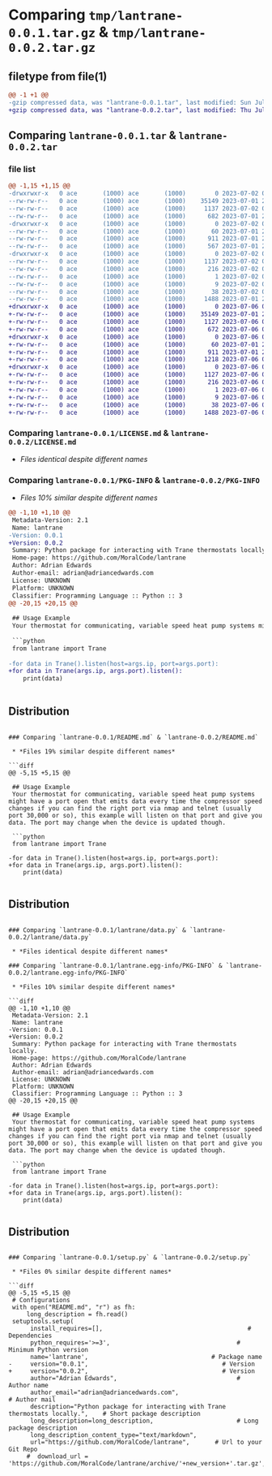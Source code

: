 # Comparing `tmp/lantrane-0.0.1.tar.gz` & `tmp/lantrane-0.0.2.tar.gz`

## filetype from file(1)

```diff
@@ -1 +1 @@
-gzip compressed data, was "lantrane-0.0.1.tar", last modified: Sun Jul  2 00:00:36 2023, max compression
+gzip compressed data, was "lantrane-0.0.2.tar", last modified: Thu Jul  6 02:54:26 2023, max compression
```

## Comparing `lantrane-0.0.1.tar` & `lantrane-0.0.2.tar`

### file list

```diff
@@ -1,15 +1,15 @@
-drwxrwxr-x   0 ace       (1000) ace       (1000)        0 2023-07-02 00:00:36.057294 lantrane-0.0.1/
--rw-rw-r--   0 ace       (1000) ace       (1000)    35149 2023-07-01 23:09:40.000000 lantrane-0.0.1/LICENSE.md
--rw-rw-r--   0 ace       (1000) ace       (1000)     1137 2023-07-02 00:00:36.057294 lantrane-0.0.1/PKG-INFO
--rw-rw-r--   0 ace       (1000) ace       (1000)      682 2023-07-01 23:59:44.000000 lantrane-0.0.1/README.md
-drwxrwxr-x   0 ace       (1000) ace       (1000)        0 2023-07-02 00:00:36.057294 lantrane-0.0.1/lantrane/
--rw-rw-r--   0 ace       (1000) ace       (1000)       60 2023-07-01 23:54:37.000000 lantrane-0.0.1/lantrane/__init__.py
--rw-rw-r--   0 ace       (1000) ace       (1000)      911 2023-07-01 23:22:02.000000 lantrane-0.0.1/lantrane/data.py
--rw-rw-r--   0 ace       (1000) ace       (1000)      567 2023-07-01 23:54:27.000000 lantrane-0.0.1/lantrane/lantrane.py
-drwxrwxr-x   0 ace       (1000) ace       (1000)        0 2023-07-02 00:00:36.057294 lantrane-0.0.1/lantrane.egg-info/
--rw-rw-r--   0 ace       (1000) ace       (1000)     1137 2023-07-02 00:00:35.000000 lantrane-0.0.1/lantrane.egg-info/PKG-INFO
--rw-rw-r--   0 ace       (1000) ace       (1000)      216 2023-07-02 00:00:35.000000 lantrane-0.0.1/lantrane.egg-info/SOURCES.txt
--rw-rw-r--   0 ace       (1000) ace       (1000)        1 2023-07-02 00:00:35.000000 lantrane-0.0.1/lantrane.egg-info/dependency_links.txt
--rw-rw-r--   0 ace       (1000) ace       (1000)        9 2023-07-02 00:00:35.000000 lantrane-0.0.1/lantrane.egg-info/top_level.txt
--rw-rw-r--   0 ace       (1000) ace       (1000)       38 2023-07-02 00:00:36.057294 lantrane-0.0.1/setup.cfg
--rw-rw-r--   0 ace       (1000) ace       (1000)     1488 2023-07-01 23:45:52.000000 lantrane-0.0.1/setup.py
+drwxrwxr-x   0 ace       (1000) ace       (1000)        0 2023-07-06 02:54:26.313043 lantrane-0.0.2/
+-rw-rw-r--   0 ace       (1000) ace       (1000)    35149 2023-07-01 23:09:40.000000 lantrane-0.0.2/LICENSE.md
+-rw-rw-r--   0 ace       (1000) ace       (1000)     1127 2023-07-06 02:54:26.313043 lantrane-0.0.2/PKG-INFO
+-rw-rw-r--   0 ace       (1000) ace       (1000)      672 2023-07-06 01:14:46.000000 lantrane-0.0.2/README.md
+drwxrwxr-x   0 ace       (1000) ace       (1000)        0 2023-07-06 02:54:26.313043 lantrane-0.0.2/lantrane/
+-rw-rw-r--   0 ace       (1000) ace       (1000)       60 2023-07-01 23:54:37.000000 lantrane-0.0.2/lantrane/__init__.py
+-rw-rw-r--   0 ace       (1000) ace       (1000)      911 2023-07-01 23:22:02.000000 lantrane-0.0.2/lantrane/data.py
+-rw-rw-r--   0 ace       (1000) ace       (1000)     1218 2023-07-06 02:53:39.000000 lantrane-0.0.2/lantrane/lantrane.py
+drwxrwxr-x   0 ace       (1000) ace       (1000)        0 2023-07-06 02:54:26.313043 lantrane-0.0.2/lantrane.egg-info/
+-rw-rw-r--   0 ace       (1000) ace       (1000)     1127 2023-07-06 02:54:26.000000 lantrane-0.0.2/lantrane.egg-info/PKG-INFO
+-rw-rw-r--   0 ace       (1000) ace       (1000)      216 2023-07-06 02:54:26.000000 lantrane-0.0.2/lantrane.egg-info/SOURCES.txt
+-rw-rw-r--   0 ace       (1000) ace       (1000)        1 2023-07-06 02:54:26.000000 lantrane-0.0.2/lantrane.egg-info/dependency_links.txt
+-rw-rw-r--   0 ace       (1000) ace       (1000)        9 2023-07-06 02:54:26.000000 lantrane-0.0.2/lantrane.egg-info/top_level.txt
+-rw-rw-r--   0 ace       (1000) ace       (1000)       38 2023-07-06 02:54:26.313043 lantrane-0.0.2/setup.cfg
+-rw-rw-r--   0 ace       (1000) ace       (1000)     1488 2023-07-06 02:54:10.000000 lantrane-0.0.2/setup.py
```

### Comparing `lantrane-0.0.1/LICENSE.md` & `lantrane-0.0.2/LICENSE.md`

 * *Files identical despite different names*

### Comparing `lantrane-0.0.1/PKG-INFO` & `lantrane-0.0.2/PKG-INFO`

 * *Files 10% similar despite different names*

```diff
@@ -1,10 +1,10 @@
 Metadata-Version: 2.1
 Name: lantrane
-Version: 0.0.1
+Version: 0.0.2
 Summary: Python package for interacting with Trane thermostats locally.
 Home-page: https://github.com/MoralCode/lantrane
 Author: Adrian Edwards
 Author-email: adrian@adriancedwards.com
 License: UNKNOWN
 Platform: UNKNOWN
 Classifier: Programming Language :: Python :: 3
@@ -20,15 +20,15 @@
 
 ## Usage Example
 Your thermostat for communicating, variable speed heat pump systems might have a port open that emits data every time the compressor speed changes if you can find the right port via nmap and telnet (usually port 30,000 or so), this example will listen on that port and give you data. The port may change when the device is updated though.
 
 ```python
 from lantrane import Trane
 
-for data in Trane().listen(host=args.ip, port=args.port):
+for data in Trane(args.ip, args.port).listen():
 	print(data)
 
 ```
 
 
 
 ## Distribution
```

### Comparing `lantrane-0.0.1/README.md` & `lantrane-0.0.2/README.md`

 * *Files 19% similar despite different names*

```diff
@@ -5,15 +5,15 @@
 
 ## Usage Example
 Your thermostat for communicating, variable speed heat pump systems might have a port open that emits data every time the compressor speed changes if you can find the right port via nmap and telnet (usually port 30,000 or so), this example will listen on that port and give you data. The port may change when the device is updated though.
 
 ```python
 from lantrane import Trane
 
-for data in Trane().listen(host=args.ip, port=args.port):
+for data in Trane(args.ip, args.port).listen():
 	print(data)
 
 ```
 
 
 
 ## Distribution
```

### Comparing `lantrane-0.0.1/lantrane/data.py` & `lantrane-0.0.2/lantrane/data.py`

 * *Files identical despite different names*

### Comparing `lantrane-0.0.1/lantrane.egg-info/PKG-INFO` & `lantrane-0.0.2/lantrane.egg-info/PKG-INFO`

 * *Files 10% similar despite different names*

```diff
@@ -1,10 +1,10 @@
 Metadata-Version: 2.1
 Name: lantrane
-Version: 0.0.1
+Version: 0.0.2
 Summary: Python package for interacting with Trane thermostats locally.
 Home-page: https://github.com/MoralCode/lantrane
 Author: Adrian Edwards
 Author-email: adrian@adriancedwards.com
 License: UNKNOWN
 Platform: UNKNOWN
 Classifier: Programming Language :: Python :: 3
@@ -20,15 +20,15 @@
 
 ## Usage Example
 Your thermostat for communicating, variable speed heat pump systems might have a port open that emits data every time the compressor speed changes if you can find the right port via nmap and telnet (usually port 30,000 or so), this example will listen on that port and give you data. The port may change when the device is updated though.
 
 ```python
 from lantrane import Trane
 
-for data in Trane().listen(host=args.ip, port=args.port):
+for data in Trane(args.ip, args.port).listen():
 	print(data)
 
 ```
 
 
 
 ## Distribution
```

### Comparing `lantrane-0.0.1/setup.py` & `lantrane-0.0.2/setup.py`

 * *Files 0% similar despite different names*

```diff
@@ -5,15 +5,15 @@
 # Configurations
 with open("README.md", "r") as fh:
     long_description = fh.read()
 setuptools.setup(
      install_requires=[],      								  # Dependencies
      python_requires='>=3',                                   # Minimum Python version
      name='lantrane',                                  # Package name
-     version="0.0.1",                                     # Version
+     version="0.0.2",                                     # Version
      author="Adrian Edwards",                                 # Author name
      author_email="adrian@adriancedwards.com",                           # Author mail
      description="Python package for interacting with Trane thermostats locally.",    # Short package description
      long_description=long_description,                       # Long package description
      long_description_content_type="text/markdown",
      url="https://github.com/MoralCode/lantrane",       # Url to your Git Repo
     #  download_url = 'https://github.com/MoralCode/lantrane/archive/'+new_version+'.tar.gz',
```

